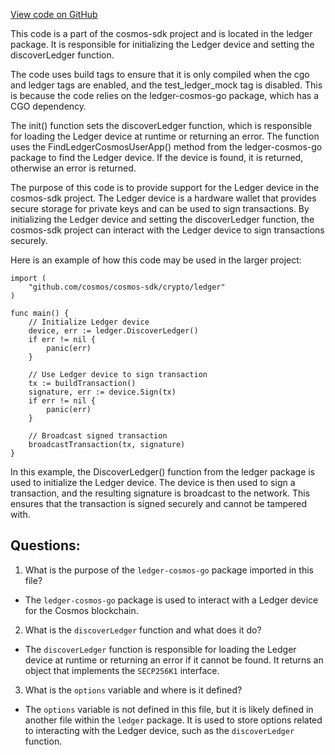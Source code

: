 [View code on GitHub](https://github.com/cosmos/cosmos-sdk/blob/main/crypto/ledger/ledger_real.go)

This code is a part of the cosmos-sdk project and is located in the ledger package. It is responsible for initializing the Ledger device and setting the discoverLedger function. 

The code uses build tags to ensure that it is only compiled when the cgo and ledger tags are enabled, and the test_ledger_mock tag is disabled. This is because the code relies on the ledger-cosmos-go package, which has a CGO dependency. 

The init() function sets the discoverLedger function, which is responsible for loading the Ledger device at runtime or returning an error. The function uses the FindLedgerCosmosUserApp() method from the ledger-cosmos-go package to find the Ledger device. If the device is found, it is returned, otherwise an error is returned. 

The purpose of this code is to provide support for the Ledger device in the cosmos-sdk project. The Ledger device is a hardware wallet that provides secure storage for private keys and can be used to sign transactions. By initializing the Ledger device and setting the discoverLedger function, the cosmos-sdk project can interact with the Ledger device to sign transactions securely. 

Here is an example of how this code may be used in the larger project:

```
import (
    "github.com/cosmos/cosmos-sdk/crypto/ledger"
)

func main() {
    // Initialize Ledger device
    device, err := ledger.DiscoverLedger()
    if err != nil {
        panic(err)
    }

    // Use Ledger device to sign transaction
    tx := buildTransaction()
    signature, err := device.Sign(tx)
    if err != nil {
        panic(err)
    }

    // Broadcast signed transaction
    broadcastTransaction(tx, signature)
}
```

In this example, the DiscoverLedger() function from the ledger package is used to initialize the Ledger device. The device is then used to sign a transaction, and the resulting signature is broadcast to the network. This ensures that the transaction is signed securely and cannot be tampered with.
## Questions: 
 1. What is the purpose of the `ledger-cosmos-go` package imported in this file?
- The `ledger-cosmos-go` package is used to interact with a Ledger device for the Cosmos blockchain.

2. What is the `discoverLedger` function and what does it do?
- The `discoverLedger` function is responsible for loading the Ledger device at runtime or returning an error if it cannot be found. It returns an object that implements the `SECP256K1` interface.

3. What is the `options` variable and where is it defined?
- The `options` variable is not defined in this file, but it is likely defined in another file within the `ledger` package. It is used to store options related to interacting with the Ledger device, such as the `discoverLedger` function.